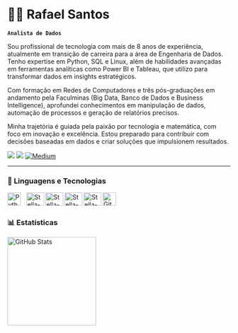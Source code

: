 # 👨‍💻 Rafael Santos

**`Analista de Dados`**

Sou profissional de tecnologia com mais de 8 anos de experiência, atualmente em transição de carreira para a área de Engenharia de Dados. Tenho expertise em Python, SQL e Linux, além de habilidades avançadas em ferramentas analíticas como Power BI e Tableau, que utilizo para transformar dados em insights estratégicos.

Com formação em Redes de Computadores e três pós-graduações em andamento pela Faculminas (Big Data, Banco de Dados e Business Intelligence), aprofundei conhecimentos em manipulação de dados, automação de processos e geração de relatórios precisos.

Minha trajetória é guiada pela paixão por tecnologia e matemática, com foco em inovação e excelência. Estou preparado para contribuir com decisões baseadas em dados e criar soluções que impulsionem resultados.

<div>
  <a href = "mailto:rafael.knothead@gmail.com"><img src="https://img.shields.io/badge/Gmail-D14836?style=for-the-badge&logo=gmail&logoColor=white"></a>
  <a href="https://www.linkedin.com/in/rafaelsantosti" target="_blank"><img src="https://img.shields.io/badge/-LinkedIn-%230077B5?style=for-the-badge&logo=linkedin&logoColor=white" target="_blank"></a>
  <a href = "https://medium.com/@rafael.knothead"><img src="https://img.shields.io/badge/-Medium-%2312100E?style=for-the-badge&logo=medium&logoColor=white" alt="Medium"></a>


---

### 🤖 Linguagens e Tecnologias

<img 
    align="left" 
    alt="Python" 
    title="Python"
    width="30px" 
    style="padding-right: 10px;" 
    src="https://cdn.jsdelivr.net/gh/devicons/devicon@latest/icons/python/python-original.svg" 
/>
  <img align="left" alt="Stella-SQL" height="30" width="40" src="https://cdn.jsdelivr.net/gh/devicons/devicon@latest/icons/azuresqldatabase/azuresqldatabase-original.svg" />
  <img align="left" alt="Stella-HTML" height="30" width="40" src="https://cdn.jsdelivr.net/gh/devicons/devicon@latest/icons/html5/html5-original-wordmark.svg" />
  <img align="left" alt="Stella-CSS" height="30" width="40" src="https://cdn.jsdelivr.net/gh/devicons/devicon@latest/icons/css3/css3-plain-wordmark.svg" />
  <img align="left" alt="Stella-JavaScript" height="30" width="40" src="https://cdn.jsdelivr.net/gh/devicons/devicon@latest/icons/javascript/javascript-original.svg" />
<img 
    align="left" 
    alt="Git" 
    title="Git"
    width="30px" 
    style="padding-right: 10px;" 
    src="https://cdn.jsdelivr.net/gh/devicons/devicon@latest/icons/git/git-original.svg" 
/> 

<br/>
<br/>

### 📊 Estatísticas

<p>
  <img 
    align="left" 
    alt="GitHub Stats" 
    height="200" 
    style="padding-right: 10px;" 
    src="https://github-readme-stats.vercel.app/api?username=knotheadmetal&show_icons=true&theme=tokyonight&include_all_commits=true&locale=pt-br" 
  />
